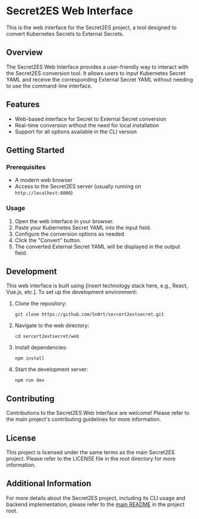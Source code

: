 # Secret2ES Web Interface

This is the web interface for the Secret2ES project, a tool designed to convert Kubernetes Secrets to External Secrets.

## Overview

The Secret2ES Web Interface provides a user-friendly way to interact with the Secret2ES conversion tool. It allows users to input Kubernetes Secret YAML and receive the corresponding External Secret YAML without needing to use the command-line interface.

## Features

- Web-based interface for Secret to External Secret conversion
- Real-time conversion without the need for local installation
- Support for all options available in the CLI version

## Getting Started

### Prerequisites

- A modern web browser
- Access to the Secret2ES server (usually running on `http://localhost:8080`)

### Usage

1. Open the web interface in your browser.
2. Paste your Kubernetes Secret YAML into the input field.
3. Configure the conversion options as needed.
4. Click the "Convert" button.
5. The converted External Secret YAML will be displayed in the output field.

## Development

This web interface is built using [insert technology stack here, e.g., React, Vue.js, etc.]. To set up the development environment:

1. Clone the repository:
   ```
   git clone https://github.com/Sn0rt/sercert2extsecret.git
   ```
2. Navigate to the web directory:
   ```
   cd sercert2extsecret/web
   ```
3. Install dependencies:
   ```
   npm install
   ```
4. Start the development server:
   ```
   npm run dev
   ```

## Contributing

Contributions to the Secret2ES Web Interface are welcome! Please refer to the main project's contributing guidelines for more information.

## License

This project is licensed under the same terms as the main Secret2ES project. Please refer to the LICENSE file in the root directory for more information.

## Additional Information

For more details about the Secret2ES project, including its CLI usage and backend implementation, please refer to the [main README](../README.md) in the project root.
